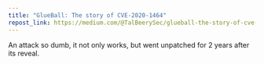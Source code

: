 ```yaml
---
title: "GlueBall: The story of CVE-2020-1464"
repost_link: https://medium.com/@TalBeerySec/glueball-the-story-of-cve-2020-1464-50091a1f98bd
---
```


An attack so dumb, it not only works, but went unpatched for 2 years after its reveal.
